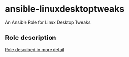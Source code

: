# ansible-linuxdesktoptweaks
An Ansible Role for Linux Desktop Tweaks

## Role description
[Role described in more detail](./docs/ROLE.md)
